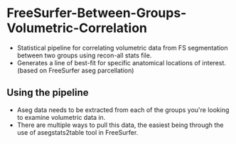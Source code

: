 # **FreeSurfer-Between-Groups-Volumetric-Correlation**
* Statistical pipeline for correlating volumetric data from FS segmentation between two groups using recon-all stats file.
* Generates a line of best-fit for specific anatomical locations of interest. (based on FreeSurfer aseg parcellation)



## Using the pipeline
* Aseg data needs to be extracted from each of the groups you're looking to examine volumetric data in. 
* There are multiple ways to pull this data, the easiest being through the use of asegstats2table tool in FreeSurfer.
